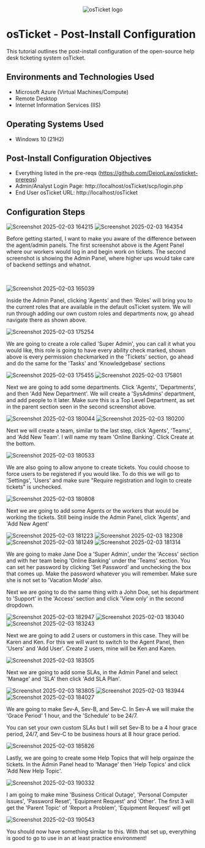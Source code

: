 <p align="center">
<img src="https://i.imgur.com/Clzj7Xs.png" alt="osTicket logo"/>
</p>

<h1>osTicket - Post-Install Configuration</h1>
This tutorial outlines the post-install configuration of the open-source help desk ticketing system osTicket.<br />

<h2>Environments and Technologies Used</h2>

- Microsoft Azure (Virtual Machines/Compute)
- Remote Desktop
- Internet Information Services (IIS)

<h2>Operating Systems Used </h2>

- Windows 10</b> (21H2)

<h2>Post-Install Configuration Objectives</h2>

- Everything listed in the pre-reqs (https://github.com/DeionLaw/osticket-prereqs)
- Admin/Analyst Login Page: http://localhost/osTicket/scp/login.php
- End User osTicket URL: http://localhost/osTicket

<h2>Configuration Steps</h2>

![Screenshot 2025-02-03 164215](https://github.com/user-attachments/assets/46a562bc-22fa-4757-9cb5-64fbdcf7465a)
![Screenshot 2025-02-03 164354](https://github.com/user-attachments/assets/b66df54b-b02a-48cb-85ac-fffbffce048c)

<p>
Before getting started, I want to make you aware of the difference between the agent/admin panels. The first screenshot above is the Agent Panel where our workers would log in and begin work on tickets. The second screenshot is showing the Admin Panel, where higher ups would take care of backend settings and whatnot.
</p>
<br />

![Screenshot 2025-02-03 165039](https://github.com/user-attachments/assets/51bf7b90-029b-4198-a5bc-1ab747441336)
<p>
  Inside the Admin Panel, clicking 'Agents' and then 'Roles' will bring you to the current roles that are available in the default osTicket system. We will run through adding our own custom roles and departments now, go ahead navigate there as shown above.
</p>

![Screenshot 2025-02-03 175254](https://github.com/user-attachments/assets/2293fda1-a179-462b-b9ce-bc6be49b9cce)
<p>
  We are going to create a role called 'Super Admin', you can call it what you would like, this role is going to have every ability check marked, shown above is every permission checkmarked in the 'Tickets' section, go ahead and do the same for the 'Tasks' and 'Knowledgebase' sections
</p>

![Screenshot 2025-02-03 175455](https://github.com/user-attachments/assets/9f4b672d-ce2b-4c00-9cb5-32e059a3ee17)
![Screenshot 2025-02-03 175801](https://github.com/user-attachments/assets/7d3da04f-d547-4b19-9b30-8751341094be)

<p>
  Next we are going to add some departments. Click 'Agents', 'Departments', and then 'Add New Department'. We will create a 'SysAdmins' department, and add people to it later. Make sure this is a Top Level Department, as set in the parent section seen in the second screenshot above.
</p>

![Screenshot 2025-02-03 180044](https://github.com/user-attachments/assets/100f0351-4fec-41df-86f0-80d4cd47fd57)
![Screenshot 2025-02-03 180200](https://github.com/user-attachments/assets/a54b9fcf-dbad-46c4-ae24-383e290392d2)

<p>
  Next we will create a team, similar to the last step, click 'Agents', 'Teams', and 'Add New Team'. I will name my team 'Online Banking'. Click Create at the bottom.
</p>

![Screenshot 2025-02-03 180533](https://github.com/user-attachments/assets/8e713673-109d-477c-934d-c2fd560b66ed)
<p>
  We are also going to allow anyone to create tickets. You could choose to force users to be registered if you would like. To do this we will go to 'Settings', 'Users' and make sure "Require registration and login to create tickets" is unchecked.
</p>

![Screenshot 2025-02-03 180808](https://github.com/user-attachments/assets/d24a143b-d35c-4e59-95bc-98e86b2ec67a)
<p>
  Next we are going to add some Agents or the workers that would be working the tickets. Still being inside the Admin Panel, click 'Agents', and 'Add New Agent'
</p>

![Screenshot 2025-02-03 181223](https://github.com/user-attachments/assets/f7c5835f-e409-46cb-88cf-3f895d280f3a)
![Screenshot 2025-02-03 182308](https://github.com/user-attachments/assets/4c2e7661-ac22-47d4-a31a-744aba1113fe)
![Screenshot 2025-02-03 181249](https://github.com/user-attachments/assets/0eda4922-7905-43d7-a265-8097daf5aec4)
![Screenshot 2025-02-03 181314](https://github.com/user-attachments/assets/e13189f7-80b6-43f5-9919-c05677c2976e)

<p>
  We are going to make Jane Doe a 'Super Admin', under the 'Access' section and with her team being 'Online Banking' under the 'Teams' section. You can set her password by clicking 'Set Password' and unchecking the box that comes up. Make the password whatever you will remember. Make sure she is not set to 'Vacation Mode' also.
</p>

<p>Next we are going to do the same thing with a John Doe, set his department to 'Support' in the 'Access' section and click 'View only' in the second dropdown. </p>


![Screenshot 2025-02-03 182947](https://github.com/user-attachments/assets/29c9fde4-6eb0-4e99-a634-93c8df75aa63)
![Screenshot 2025-02-03 183040](https://github.com/user-attachments/assets/88c61785-0fb2-4c6a-ba0d-cbec9204658b)
![Screenshot 2025-02-03 183243](https://github.com/user-attachments/assets/009fa12a-1e93-4682-9ab2-cfb00469d2ea)


<p>Next we are going to add 2 users or customers in this case. They will be Karen and Ken. For this we will want to switch to the Agent Panel, then 'Users' and 'Add User'. Create 2 users, mine will be Ken and Karen. </p>

![Screenshot 2025-02-03 183505](https://github.com/user-attachments/assets/bda45790-f97b-41ef-8133-f8f66b0f98dd)

<p>
  Next we are going to add some SLAs, in the Admin Panel and select 'Manage' and 'SLA' then click 'Add SLA Plan'.
</p>

![Screenshot 2025-02-03 183805](https://github.com/user-attachments/assets/9d648b6b-20ca-4301-899a-e68590db88ca)
![Screenshot 2025-02-03 183944](https://github.com/user-attachments/assets/57555e1e-301c-4217-8abb-b7212d38ae9b)
![Screenshot 2025-02-03 184027](https://github.com/user-attachments/assets/bce0e0c2-86ab-438f-a95d-a16b8757c757)



<p>
  We are going to make Sev-A, Sev-B, and Sev-C. In Sev-A we will make the 'Grace Period' 1 hour, and the 'Schedule' to be 24/7.
</p>

<p>
  You can set your own custom SLAs but I will set Sev-B to be a 4 hour grace period, 24/7, and Sev-C to be business hours at 8 hour grace period.
</p>

![Screenshot 2025-02-03 185826](https://github.com/user-attachments/assets/73ee377f-6f09-4e7a-b79e-2be669e3cbdd)

<p>
  Lastly, we are going to create some Help Topics that will help orgainze the tickets. In the Admin Panel head to 'Manage' then 'Help Topics' and click 'Add New Help Topic'.
</p>

![Screenshot 2025-02-03 190332](https://github.com/user-attachments/assets/dfad1f6c-b2bb-4e81-88aa-74600886ff33)

<p>
  I am going to make mine 'Business Critical Outage', 'Personal Computer Issues', 'Password Reset', 'Equipment Request' and 'Other'. The first 3 will get the 'Parent Topic' of 'Report a Problem', 'Equipment Request' will get 
</p>

![Screenshot 2025-02-03 190543](https://github.com/user-attachments/assets/2f8a3348-5fa1-4039-be91-e9897304b27a)

<p>
  You should now have something similar to this. With that set up, everything is good to go to use in an at least practice environment!
</p>

